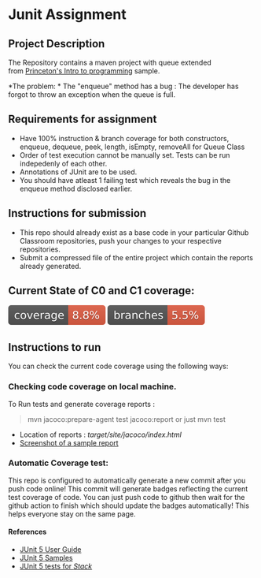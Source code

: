 # Junit Assignment
## Project Description

The Repository contains a maven project with queue extended from [Princeton's Intro to programming](https://introcs.cs.princeton.edu/java/43stack/) sample.

*The problem: * The "enqueue" method has a bug : The developer has forgot to throw an exception when the queue is full.
## Requirements for assignment

* Have 100% instruction & branch coverage for both constructors, enqueue, dequeue, peek, length, isEmpty, removeAll for Queue Class
* Order of test execution cannot be manually set. Tests can be run indepedenly of each other.
* Annotations of JUnit are to be used.
* You should have atleast 1 failing test which reveals the bug in the enqueue method disclosed earlier.
## Instructions for submission

* This repo should already exist as a base code in your particular Github Classroom repositories, push your changes to your respective repositories.
* Submit a compressed file of the entire project which contain the reports already generated.
## Current State of C0 and C1 coverage: 
![Instructions Coverage](.github/badges/jacoco.svg "Instructions Coverage Jacoco")
![Branch Coverage](.github/badges/branches.svg "Branch Coverage Jacoco")

## Instructions to run
You can check the current code coverage using the following ways:
### Checking code coverage on local machine.
To Run tests and generate coverage reports :

> mvn jacoco:prepare-agent test jacoco:report
or just 
> mvn test
* Location of reports : *target/site/jacoco/index.html*
* [Screenshot of a sample report](https://github.com/ninadpchaudhari/JUnit-Assignment/blob/master/jacoco-report-sample.png?raw=true) 

### Automatic Coverage test: 
This repo is configured to automatically generate a new commit after you push code online!
This commit will generate badges reflecting the current test coverage of code.
You can just push code to github then wait for the github action to finish
which should update the badges automatically! 
This helps everyone stay on the same page.


#### References
* [JUnit 5 User Guide](https://junit.org/junit5/docs/current/user-guide)
* [JUnit 5 Samples](https://github.com/junit-team/junit5-samples)
* [JUnit 5 tests for *Stack*](https://github.com/junit-team/junit5/blob/master/documentation/src/test/java/example/TestingAStackDemo.java)
